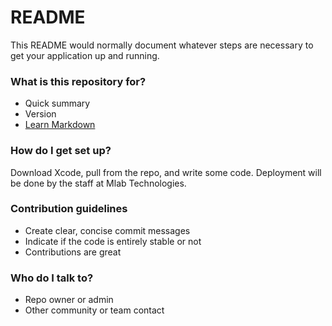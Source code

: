 # README #

This README would normally document whatever steps are necessary to get your application up and running.

### What is this repository for? ###

* Quick summary
* Version
* [Learn Markdown](https://bitbucket.org/tutorials/markdowndemo)

### How do I get set up? ###

Download Xcode, pull from the repo, and write some code. Deployment will be done by the staff at Mlab Technologies.

### Contribution guidelines ###

* Create clear, concise commit messages
* Indicate if the code is entirely stable or not
* Contributions are great

### Who do I talk to? ###

* Repo owner or admin
* Other community or team contact